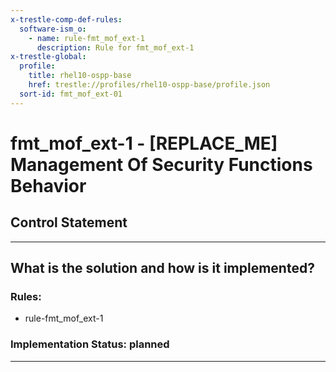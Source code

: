 ```yaml
---
x-trestle-comp-def-rules:
  software-ism_o:
    - name: rule-fmt_mof_ext-1
      description: Rule for fmt_mof_ext-1
x-trestle-global:
  profile:
    title: rhel10-ospp-base
    href: trestle://profiles/rhel10-ospp-base/profile.json
  sort-id: fmt_mof_ext-01
---
```


# fmt_mof_ext-1 - \[REPLACE_ME\] Management Of Security Functions Behavior

## Control Statement

______________________________________________________________________

## What is the solution and how is it implemented?

<!-- For implementation status enter one of: implemented, partial, planned, alternative, not-applicable -->

<!-- Note that the list of rules under ### Rules: is read-only and changes will not be captured after assembly to JSON -->

<!-- Add control implementation description here for control: fmt_mof_ext-1 -->

### Rules:

  - rule-fmt_mof_ext-1

### Implementation Status: planned

______________________________________________________________________
